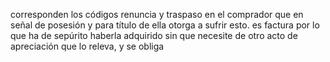 corresponden los códigos renuncia y traspaso en el comprador que en señal de posesión y para título de ella otorga a sufrir esto. es factura por lo que ha de sepúrito haberla adquirido sin que necesite de otro acto de apreciación que lo releva, y se obliga